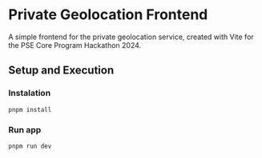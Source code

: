 # Private Geolocation Frontend
A simple frontend for the private geolocation service, created with Vite for the PSE Core Program Hackathon 2024.

## Setup and Execution
### Instalation
```pnpm install```

### Run app
```pnpm run dev```
